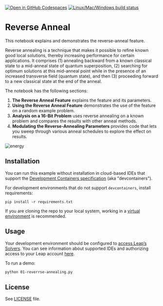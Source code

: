 [![Open in GitHub Codespaces](
  https://img.shields.io/badge/Open%20in%20GitHub%20Codespaces-333?logo=github)](
  https://codespaces.new/dwave-examples/reverse-annealing-notebook?quickstart=1)
[![Linux/Mac/Windows build status](
  https://circleci.com/gh/dwave-examples/reverse-annealing-notebook.svg?style=shield)](
  https://circleci.com/gh/dwave-examples/reverse-annealing-notebook)

# Reverse Anneal

This notebook explains and demonstrates the reverse-anneal feature.

Reverse annealing is a technique that makes it possible to refine known good local
solutions, thereby increasing performance for certain applications. It comprises
(1) annealing backward from a known classical state to a mid-anneal state of
quantum superposition, (2) searching for optimum solutions at this mid-anneal
point while in the presence of an increased transverse field (quantum state), and
then (3) proceeding forward to a new classical state at the end of the anneal.

The notebook has the following sections:

1. **The Reverse Anneal Feature** explains the feature and its parameters.
2. **Using the Reverse Anneal Feature** demonstrates the use of the feature on a
   random example problem.
3. **Analysis on a 16-Bit Problem** uses reverse annealing on a known problem and
   compares the results with other anneal methods.
4. **Modulating the Reverse-Annealing Parameters** provides code that lets you
   sweep through various anneal schedules to explore the effect on results.

![energy](images/16q_energy.png)

## Installation

You can run this example without installation in cloud-based IDEs that support 
the [Development Containers specification](https://containers.dev/supporting)
(aka "devcontainers").

For development environments that do not support ``devcontainers``, install 
requirements:

    pip install -r requirements.txt

If you are cloning the repo to your local system, working in a 
[virtual environment](https://docs.python.org/3/library/venv.html) is 
recommended.

## Usage

Your development environment should be configured to 
[access Leap’s Solvers](https://docs.ocean.dwavesys.com/en/stable/overview/sapi.html).
You can see information about supported IDEs and authorizing access to your 
Leap account [here](https://docs.dwavesys.com/docs/latest/doc_leap_dev_env.html).  

To run a demo:

```bash
python 01-reverrse-annealing.py
```

## License

See [LICENSE](LICENSE.md) file.
